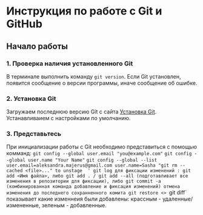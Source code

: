 # Инструкция по работе с Git и GitHub
## Начало работы
### 1. Проверка наличия установленного Git
В терминале выполнить команду `git version`. Если Git установлен, появится сообщение о версии программы, иначе сообщение об ошибке.
### 2. Установка Git
Загружаем последнюю версию Git с сайта [Установка Git](https://git-scm.com/downloads). Устанавливаием с настройками по умолчанию.
### 3. Представьтесь
При инициализации работы с Git необходимо представиться с помощью комманд: 
 `git config --global user.email "you@example.com"`
  `git config --global user.name "Your Name"`
  `git config --global --list
user.email=aleksandra.majerus@gmail.com
user.name=Sasha
"git rm --cached <file>..." to unstage 
' git log
для фиксации изменений :
git add <Имя файла>, либо git add . / git add --all (подготавливает все изменения в репозитории для фиксации), либо git commit -a (комбинированная команда добавление и фиксация изменений)
отмена изменения до последнего сохранненного комита git restore <>
`git diff` показывает какие изменнеия были добавлены: крассным - удаленные/измененные, зеленым - добавленные.